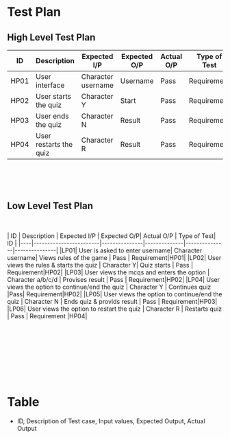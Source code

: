 # Test Plan

## High Level Test Plan

| ID | Description | Expected I/P | Expected O/P | Actual O/P | Type of Test |
|----|----------------------|-------------|-------------|-------------|--------------|
|HP01| User interface| Character username | Username | Pass| Requirement |
|HP02| User starts the quiz | Character Y | Start | Pass| Requirement |
|HP03| User ends the quiz | Character N | Result | Pass| Requirement |
|HP04| User restarts the quiz | Character R | Result | Pass| Requirement |
<br>
<br>
<br>

## Low Level Test Plan

<br>

| ID | Description | Expected I/P | Expected O/P| Actual O/P | Type of Test| ID |
|----|------------------------|---------------|--------------|---------------|---------------|
|LP01| User is asked to enter username| Character username| Views rules of the game | Pass | Requirement|HP01|
|LP02| User views the rules & starts the quiz | Character Y| Quiz starts | Pass | Requirement|HP02|
|LP03| User views the mcqs and enters the option | Character a/b/c/d | Provises result | Pass | Requirement|HP02|
|LP04| User views the option to continue/end the quiz | Character Y | Continues quiz |Pass| Requirement|HP02|
|LP05| User views the option to continue/end the quiz | Character N | Ends quiz & provids result | Pass | Requirement|HP03|
|LP06| User views the option to restart the quiz | Character R | Restarts quiz | Pass | Requirement |HP04|
<br>
<br>
<br>
<br>
<br>
<br>
<br>
<br>
<br> 
# Table
* ID, Description of Test case, Input values, Expected Output, Actual Output
